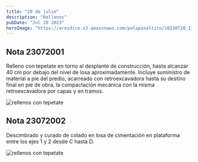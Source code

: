 ```yaml
---
title: "20 de julio"
description: "Rellenos"
pubDate: "Jul 20 2023"
heroImage: "https://aresdico.s3.amazonaws.com/palapasaltito/20230720_112832.jpg"
---
```


## Nota 23072001

Relleno con tepetate en torno al desplante de construcción, hasta alcanzar 40 cm por debajo del nivel de losa aproximadamente. Incluye suministro de material a pie del predio, acarreado con retroexcavadora hasta su destino final en pie de obra, la compactación mecánica con la misma retroexcavadora por capas y en tramos.

![rellenos con tepetate](https://aresdico.s3.amazonaws.com/palapasaltito/20230720_111217.jpg "rellenos con tepetate")

## Nota 23072002

Descimbrado y curado de colado en losa de cimentación en plataforma entre los ejes 1 y 2 desde C hasta D.

![rellenos con tepetate](https://aresdico.s3.amazonaws.com/palapasaltito/20230720_112832.jpg "rellenos con tepetate")
